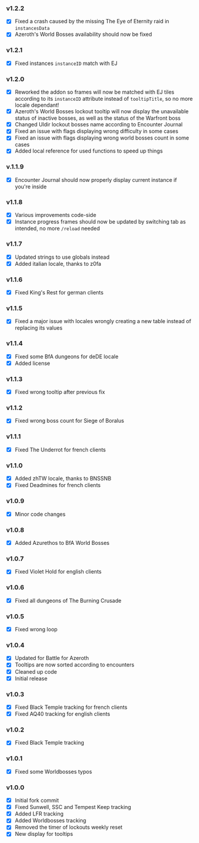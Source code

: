 ### v1.2.2
- [x] Fixed a crash caused by the missing The Eye of Eternity raid in ``instancesData``
- [x] Azeroth's World Bosses availability should now be fixed

### v1.2.1
- [x] Fixed instances ``instanceID`` match with EJ

### v1.2.0
- [x] Reworked the addon so frames will now be matched with EJ tiles according to its ``instanceID`` attribute instead of ``tooltipTitle``, so no more locale dependant!
- [x] Azeroth's World Bosses lockout tooltip will now display the unavailable status of inactive bosses, as well as the status of the Warfront boss
- [x] Changed Uldir lockout bosses name according to Encounter Journal
- [x] Fixed an issue with flags displaying wrong difficulty in some cases
- [x] Fixed an issue with flags displaying wrong world bosses count in some cases
- [x] Added local reference for used functions to speed up things

### v.1.1.9
- [x] Encounter Journal should now properly display current instance if you're inside

### v1.1.8
- [x] Various improvements code-side
- [x] Instance progress frames should now be updated by switching tab as intended, no more ``/reload`` needed

### v1.1.7
- [x] Updated strings to use globals instead
- [x] Added italian locale, thanks to z0fa

### v1.1.6
- [x] Fixed King's Rest for german clients

### v1.1.5
- [x] Fixed a major issue with locales wrongly creating a new table instead of replacing its values

### v1.1.4
- [x] Fixed some BfA dungeons for deDE locale
- [x] Added license

### v1.1.3
- [x] Fixed wrong tooltip after previous fix

### v1.1.2
- [x] Fixed wrong boss count for Siege of Boralus

### v1.1.1
- [x] Fixed The Underrot for french clients

### v1.1.0
- [x] Added zhTW locale, thanks to BNSSNB
- [x] Fixed Deadmines for french clients

### v1.0.9
- [x] Minor code changes

### v1.0.8
- [x] Added Azurethos to BfA World Bosses

### v1.0.7
- [x] Fixed Violet Hold for english clients

### v1.0.6
- [x] Fixed all dungeons of The Burning Crusade

### v1.0.5
- [x] Fixed wrong loop

### v1.0.4
- [x] Updated for Battle for Azeroth
- [x] Tooltips are now sorted according to encounters
- [x] Cleaned up code
- [x] Initial release

### v1.0.3
- [x] Fixed Black Temple tracking for french clients
- [x] Fixed AQ40 tracking for english clients

### v1.0.2
- [x] Fixed Black Temple tracking

### v1.0.1
- [x] Fixed some Worldbosses typos

### v1.0.0
- [x] Initial fork commit
- [x] Fixed Sunwell, SSC and Tempest Keep tracking
- [x] Added LFR tracking
- [x] Added Worldbosses tracking
- [x] Removed the timer of lockouts weekly reset
- [x] New display for tooltips
